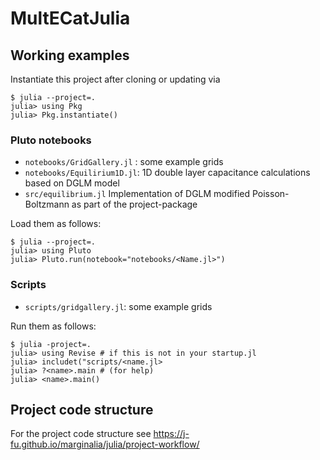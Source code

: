 MultECatJulia
=============

## Working examples

Instantiate this project after cloning or updating via
```
$ julia --project=.
julia> using Pkg
julia> Pkg.instantiate()
```

### Pluto notebooks



- `notebooks/GridGallery.jl` : some example grids
- `notebooks/Equilirium1D.jl`: 1D double layer capacitance calculations based on DGLM model
- `src/equilibrium.jl` Implementation of DGLM modified Poisson-Boltzmann as part of the project-package


Load them as follows:

```
$ julia --project=.
julia> using Pluto
julia> Pluto.run(notebook="notebooks/<Name.jl>")
```


### Scripts

- `scripts/gridgallery.jl`: some example grids

Run them as follows:
```
$ julia -project=.
julia> using Revise # if this is not in your startup.jl
julia> includet("scripts/<name.jl>
julia> ?<name>.main # (for help)
julia> <name>.main()
```


## Project code structure

For the project code structure see  https://j-fu.github.io/marginalia/julia/project-workflow/



